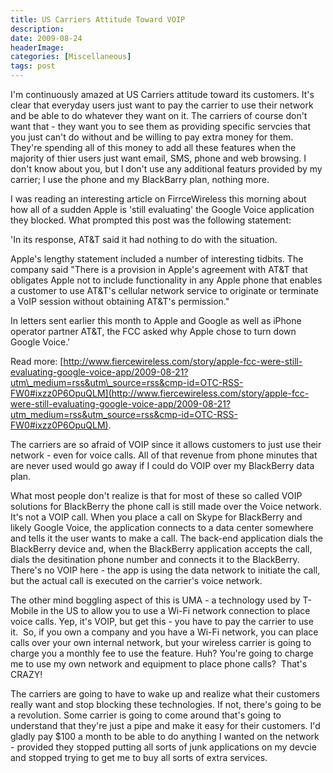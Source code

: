 ```yaml
---
title: US Carriers Attitude Toward VOIP
description: 
date: 2009-08-24
headerImage: 
categories: [Miscellaneous]
tags: post
---
```


I'm continuously amazed at US Carriers attitude toward its customers. It's clear that everyday users just want to pay the carrier to use their network and be able to do whatever they want on it. The carriers of course don't want that - they want you to see them as providing specific servcies that you just can't do without and be willing to pay extra money for them. They're spending all of this money to add all these features when the majority of thier users just want email, SMS, phone and web browsing. I don't know about you, but I don't use any additional featurs provided by my carrier; I use the phone and my BlackBarry plan, nothing more.

I was reading an interesting article on FirrceWireless this morning about how all of a sudden Apple is 'still evaluating' the Google Voice application they blocked. What prompted this post was the following statement:

'In its response, AT&T said it had nothing to do with the situation.

Apple's lengthy statement included a number of interesting tidbits. The company said "There is a provision in Apple's agreement with AT&T that obligates Apple not to include functionality in any Apple phone that enables a customer to use AT&T's cellular network service to originate or terminate a VoIP session without obtaining AT&T's permission."

In letters sent earlier this month to Apple and Google as well as iPhone operator partner AT&T, the FCC asked why Apple chose to turn down Google Voice.'

Read more: [http://www.fiercewireless.com/story/apple-fcc-were-still-evaluating-google-voice-app/2009-08-21?utm\_medium=rss&utm\_source=rss&cmp-id=OTC-RSS-FW0#ixzz0P6OpuQLM](http://www.fiercewireless.com/story/apple-fcc-were-still-evaluating-google-voice-app/2009-08-21?utm_medium=rss&utm_source=rss&cmp-id=OTC-RSS-FW0#ixzz0P6OpuQLM).

The carriers are so afraid of VOIP since it allows customers to just use their network - even for voice calls. All of that revenue from phone minutes that are never used would go away if I could do VOIP over my BlackBerry data plan.

What most people don't realize is that for most of these so called VOIP solutions for BlackBerry the phone call is still made over the Voice network. It's not a VOIP call. When you place a call on Skype for BlackBerry and likely Google Voice, the application connects to a data center somewhere and tells it the user wants to make a call. The back-end application dials the BlackBerry device and, when the BlackBerry application accepts the call, dials the desitination phone number and connects it to the BlackBerry. There's no VOIP here - the app is using the data network to initiate the call, but the actual call is executed on the carrier's voice network.

The other mind boggling aspect of this is UMA - a technology used by T-Mobile in the US to allow you to use a Wi-Fi network connection to place voice calls. Yep, it's VOIP, but get this - you have to pay the carrier to use it.  So, if you own a company and you have a Wi-Fi network, you can place calls over your own internal network, but your wireless carrier is going to charge you a monthly fee to use the feature. Huh? You're going to charge me to use my own network and equipment to place phone calls?  That's CRAZY!

The carriers are going to have to wake up and realize what their customers really want and stop blocking these technologies. If not, there's going to be a revolution. Some carrier is going to come around that's going to understand that they're just a pipe and make it easy for their customers. I'd gladly pay $100 a month to be able to do anything I wanted on the network - provided they stopped putting all sorts of junk applications on my devcie and stopped trying to get me to buy all sorts of extra services.